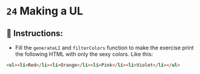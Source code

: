 # `24` Making a UL

## 📝 Instructions:

- Fill the `generateLI` and `filterColors` function to make the exercise print the following HTML with only the sexy colors. Like this:

```html
<ul><li>Red</li><li>Orange</li><li>Pink</li><li>Violet</li></ul>
```